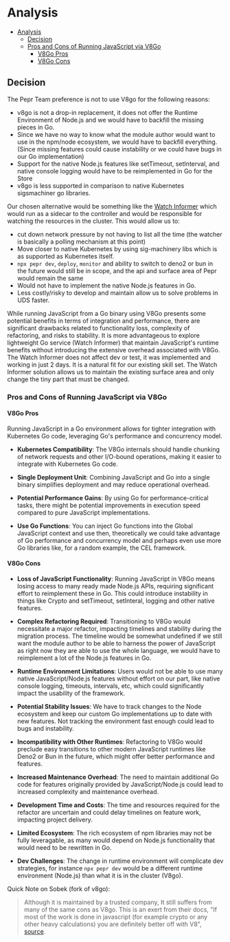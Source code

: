 # Analysis

- [Analysis](#analysis)
  - [Decision](#decision)
  - [Pros and Cons of Running JavaScript via V8Go](#pros-and-cons-of-running-javascript-via-v8go)
    - [V8Go Pros](#v8go-pros)
    - [V8Go Cons](#v8go-cons)

## Decision

The Pepr Team preference is not to use V8go for the following reasons:
- v8go is not a drop-in replacement, it does not offer the Runtime Environment of Node.js and we would have to backfill the missing pieces in Go.
- Since we have no way to know what the module author would want to use in the npm/node ecosystem, we would have to backfill everything. (Since missing features could cause instability or we could have bugs in our Go implementation)
- Support for the native Node.js features like setTimeout, setInterval, and native console logging would have to be reimplemented in Go for the Store
- v8go is less supported in comparison to native Kubernetes sigsmachiner go libraries.

Our chosen alternative would be something like the [Watch Informer](https://github.com/cmwylie19/watch-informer) which would run as a sidecar to the controller and would be responsible for watching the resources in the cluster. This would allow us to:
- cut down network pressure by not having to list all the time (the watcher is basically a polling mechanism at this point)
- Move closer to native Kubernetes by using sig-machinery libs which is as supported as Kubernetes itself.
- `npx pepr dev`, `deploy`, `monitor` and ability to switch to deno2 or bun in the future would still be in scope, and the api and surface area of Pepr would remain the same
- Would not have to implement the native Node.js features in Go.
- Less costly/risky to develop and maintain allow us to solve problems in UDS faster.


While running JavaScript from a Go binary using V8Go presents some potential benefits in terms of integration and performance, there are significant drawbacks related to functionality loss, complexity of refactoring, and risks to stability. It is more advantageous to explore lightweight Go service (Watch Informer) that maintain JavaScript's runtime benefits without introducing the extensive overhead associated with V8Go. The Watch Informer does not affect dev or test, it was implemented and working in just 2 days. It is a natural fit for our existing skill set. The Watch Informer solution allows us to maintain the existing surface area and only change the tiny part that must be changed.

### Pros and Cons of Running JavaScript via V8Go

#### V8Go Pros

Running JavaScript in a Go environment allows for tighter integration with Kubernetes Go code, leveraging Go's performance and concurrency model.

- **Kubernetes Compatibility**: The V8Go internals should handle chunking of network requests and other I/O-bound operations, making it easier to integrate with Kubernetes Go code.

- **Single Deployment Unit**: Combining JavaScript and Go into a single binary simplifies deployment and may reduce operational overhead.

- **Potential Performance Gains**: By using Go for performance-critical tasks, there might be potential improvements in execution speed compared to pure JavaScript implementations.

- **Use Go Functions**: You can inject Go functions into the Global JavaScript context and use then, theoretically we could take advantage of Go performance and concurrency model and perhaps even use more Go libraries like, for a random example, the CEL framework.

#### V8Go Cons

- **Loss of JavaScript Functionality**: Running JavaScript in V8Go means losing access to many ready made Node.js APIs, requiring significant effort to reimplement these in Go. This could introduce instability in things like Crypto and setTimeout, setInteral, logging and other native features.

- **Complex Refactoring Required**: Transitioning to V8Go would necessitate a major refactor, impacting timelines and stability during the migration process. The timeline would be somewhat undefined if we still want the module author to be able to harness the power of JavaScript as right now they are able to use the whole language, we would have to reimplement a lot of the Node.js features in Go.

- **Runtime Environment Limitations**: Users would not be able to use many native JavaScript/Node.js features without effort on our part, like native console logging, timeouts, intervals, etc, which could significantly impact the usability of the framework.

- **Potential Stability Issues**: We have to track changes to the Node ecosystem and keep our custom Go implementations up to date with new features. Not tracking the environment fast enough could lead to bugs and instability.

- **Incompatibility with Other Runtimes**: Refactoring to V8Go would preclude easy transitions to other modern JavaScript runtimes like Deno2 or Bun in the future, which might offer better performance and features.

- **Increased Maintenance Overhead**: The need to maintain additional Go code for features originally provided by JavaScript/Node.js could lead to increased complexity and maintenance overhead.

- **Development Time and Costs**: The time and resources required for the refactor are uncertain and could delay timelines on feature work, impacting project delivery.

- **Limited Ecosystem**: The rich ecosystem of npm libraries may not be fully leveragable, as many would depend on Node.js functionality that would need to be rewritten in Go.

- **Dev Challenges**: The change in runtime environment will complicate dev strategies, for instance `npx pepr dev` would be a different runtime environment (Node.js) than what it is in the cluster (V8go).

Quick Note on Sobek (fork of v8go):
> Although it is maintained by a trusted company, It still suffers from many of the same cons as V8go. This is an exert from their docs, "If most of the work is done in javascript (for example crypto or any other heavy calculations) you are definitely better off with V8", [source](https://github.com/grafana/sobek?tab=readme-ov-file#why-would-i-want-to-use-it-over-a-v8-wrapper).

